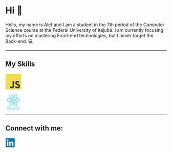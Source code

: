 # Hi 👋

Hello, my name is Alef and I am a student in the 7th period of the Computer Science course at the Federal University of Itajubá.
I am currently focusing my efforts on mastering Front-end technologies, but I never forget the Back-end. :computer:

---
## My Skills

<img align="center" alt="js" height="50" widht="60" src="https://raw.githubusercontent.com/devicons/devicon/master/icons/javascript/javascript-original.svg"
  style="max-widht:100%"> 
  
<img align="center" alt="react" height="50" widht="60" src="https://raw.githubusercontent.com/devicons/devicon/master/icons/react/react-original-wordmark.svg"
  style="max-widht:100%"> 


---
## Connect with me:

<a href="https://www.linkedin.com/in/alef-paula-aa98041ba/" target="_blank">
  <img align="center" alt="alef-linkedin" height="30" widht="40" src="https://raw.githubusercontent.com/devicons/devicon/master/icons/linkedin/linkedin-original.svg"
  style="max-widht:100%">                      
</a>

